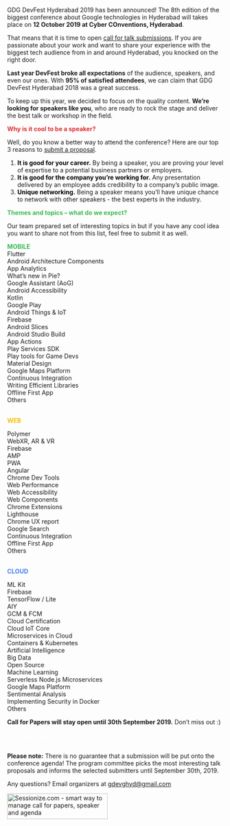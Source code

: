GDG DevFest Hyderabad 2019 has been announced! The 8th edition of the biggest conference about Google technologies in Hyderabad will takes place on **12 October 2019 at Cyber COnventions, Hyderabad**. <br>

That means that it is time to open [call for talk submissions](https://sessionize.com/devfesthyd19/). If you are passionate about your work and want to share your experience with the biggest tech audience from in and around Hyderabad, you knocked on the right door.<br>

**Last year DevFest broke all expectations** of the audience, speakers, and even our ones. With **95% of satisfied attendees**, we can claim that GDG DevFest Hyderabad 2018 was a great success.<br>


To keep up this year, we decided to focus on the quality content. **We’re looking for speakers like you**, who are ready to rock the stage and deliver the best talk or workshop in the field.<br>

<span style="color:#db3236"><b>Why is it cool to be a speaker? </b></span><br>

Well, do you know a better way to attend the conference? Here are our top 3 reasons to [submit a proposal](https://sessionize.com/devfesthyd19/).<br>

1. <span style="color:#000000"><b>It is good for your career.</b></span> By being a speaker, you are proving your level of expertise to a potential business partners or employers.<br>
2. <span style="color:#000000"><b>It is good for the company you’re working for.</b></span> Any presentation delivered by an employee adds credibility to a company’s public image.<br>
3. <span style="color:#000000"><b>Unique networking.</b></span> Being a speaker means you’ll have unique chance to network with other speakers - the best experts in the industry.<br>

<span style="color:#3cba54"><b>Themes and topics – what do we expect?</b></span><br>

Our team prepared set of interesting topics in but if you have any cool idea you want to share not from this list, feel free to submit it as well.<br>

<span style="color:#3cba54"><b>MOBILE</b></span><br>
Flutter<br>
Android Architecture Components<br>
App Analytics<br>
What’s new in Pie?<br>
Google Assistant (AoG)<br>
Android Accessibility<br>
Kotlin<br>
Google Play<br>
Android Things & IoT<br>
Firebase<br>
Android Slices<br>
Android Studio Build<br>
App Actions<br>
Play Services SDK<br>
Play tools for Game Devs<br>
Material Design<br>
Google Maps Platform<br>
Continuous Integration<br>
Writing Efficient Libraries<br>
Offline First App<br>
Others<br><br>


<span style="color:#f4c20d"><b>WEB</b></span><br>

Polymer<br>
WebXR, AR & VR<br>
Firebase<br>
AMP<br>
PWA<br>
Angular<br>
Chrome Dev Tools<br>
Web Performance<br>
Web Accessibility<br>
Web Components<br>
Chrome Extensions<br>
Lighthouse <br>
Chrome UX report<br>
Google Search<br>
Continuous Integration<br>
Offline First App<br>
Others<br><br>


<span style="color:#4885ed"><b>CLOUD</b></span><br>

ML Kit<br>
Firebase<br>
TensorFlow / Lite<br>
AIY<br>
GCM & FCM<br>
Cloud Certification<br>
Cloud IoT Core<br>
Microservices in Cloud<br>
Containers & Kubernetes<br>
Artificial Intelligence<br>
Big Data<br>
Open Source<br>
Machine Learning<br>
Serverless Node.js Microservices<br>
Google Maps Platform<br>
Sentimental Analysis<br>
Implementing Security in Docker<br>
Others<br>

**Call for Papers will stay open until 30th September 2019.** Don’t miss out :)<br>

<div class="text-center">
<a href="https://sessionize.com/devfesthyd19/" target="_blank" class="style-scope header-content" style="color: white; ">
  <paper-button class="primary style-scope header-content x-scope paper-button-0" raised="" role="button" tabindex="0" animated="" aria-disabled="false" elevation="1">Submit a proposal</paper-button>
</a>
</div><br>

**Please note:** There is no guarantee that a submission will be put onto the conference agenda! The program committee picks the most interesting talk proposals and informs the selected submitters until September 30th, 2019.<br>

Any questions? Email organizers at [gdevghyd@gmail.com](mailto:gdevghyd@gmail.com)<br>

<a href="https://sessionize.com/"><img width="234" height="60" src="https://sessionize.com/Assets/buttons/sessionize--button-234x60.png" alt="Sessionize.com - smart way to manage call for papers, speaker and agenda"></a>
